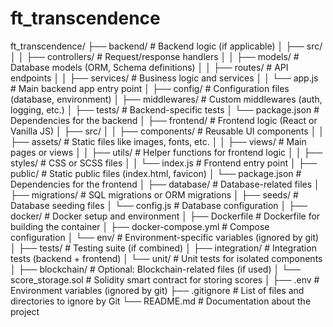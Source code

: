 # ft_transcendence

ft_transcendence/
├── backend/                  # Backend logic (if applicable)
│   ├── src/
│   │   ├── controllers/      # Request/response handlers
│   │   ├── models/           # Database models (ORM, Schema definitions)
│   │   ├── routes/           # API endpoints
│   │   ├── services/         # Business logic and services
│   │   └── app.js            # Main backend app entry point
│   ├── config/               # Configuration files (database, environment)
│   ├── middlewares/          # Custom middlewares (auth, logging, etc.)
│   ├── tests/                # Backend-specific tests
│   └── package.json          # Dependencies for the backend
│
├── frontend/                 # Frontend logic (React or Vanilla JS)
│   ├── src/
│   │   ├── components/       # Reusable UI components
│   │   ├── assets/           # Static files like images, fonts, etc.
│   │   ├── views/            # Main pages or views
│   │   ├── utils/            # Helper functions for frontend logic
│   │   ├── styles/           # CSS or SCSS files
│   │   └── index.js          # Frontend entry point
│   ├── public/               # Static public files (index.html, favicon)
│   └── package.json          # Dependencies for the frontend
│
├── database/                 # Database-related files
│   ├── migrations/           # SQL migrations or ORM migrations
│   ├── seeds/                # Database seeding files
│   └── config.js             # Database configuration
│
├── docker/                   # Docker setup and environment
│   ├── Dockerfile            # Dockerfile for building the container
│   ├── docker-compose.yml    # Compose configuration
│   └── env/                  # Environment-specific variables (ignored by git)
│
├── tests/                    # Testing suite (if combined)
│   ├── integration/          # Integration tests (backend + frontend)
│   └── unit/                 # Unit tests for isolated components
│
├── blockchain/               # Optional: Blockchain-related files (if used)
│   └── score_storage.sol     # Solidity smart contract for storing scores
│
├── .env                      # Environment variables (ignored by git)
├── .gitignore                # List of files and directories to ignore by Git
└── README.md                 # Documentation about the project
